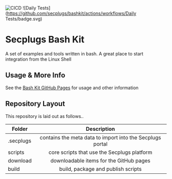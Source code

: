 ![CICD](https://github.com/secplugs/bashkit/actions/workflows/CICD/badge.svg)
![Daily Tests](https://github.com/secplugs/bashkit/actions/workflows/Daily Tests/badge.svg)


# Secplugs Bash Kit
A set of examples and tools written in bash. A great place to start integration from the Linux Shell

## Usage & More Info
See the [Bash Kit GitHub Pages](https://secplugs.github.io/bash-kit/docs) for usage and other information

## Repository Layout
This repository is laid out as follows..

| Folder        | Description |
| ------------- |:-------------:| 
| .secplugs     | contains the meta data to import into the Secplugs portal |
| scripts       | core scripts that use the Secplugs platform      |
| download      | downloadable items for the GitHub pages     |
| build         | build, package and publish scripts  |

